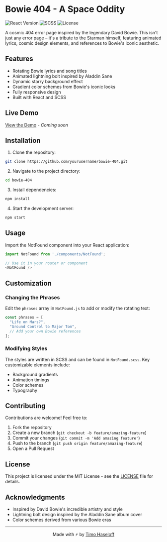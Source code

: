 # Bowie 404 - A Space Oddity

![React Version](https://img.shields.io/badge/React-18.x-61DAFB?style=flat-square&logo=react)
![SCSS](https://img.shields.io/badge/SCSS-Powered-CC6699?style=flat-square&logo=sass)
![License](https://img.shields.io/badge/License-MIT-green.svg?style=flat-square)

A cosmic 404 error page inspired by the legendary David Bowie. This isn't just any error page – it's a tribute to the Starman himself, featuring animated lyrics, cosmic design elements, and references to Bowie's iconic aesthetic.

## Features

- Rotating Bowie lyrics and song titles
- Animated lightning bolt inspired by Aladdin Sane
- Dynamic starry background effect
- Gradient color schemes from Bowie's iconic looks
- Fully responsive design
- Built with React and SCSS

## Live Demo

[View the Demo](https://your-demo-url.here) - *Coming soon*

## Installation

1. Clone the repository:
```bash
git clone https://github.com/yourusername/bowie-404.git
```

2. Navigate to the project directory:
```bash
cd bowie-404
```

3. Install dependencies:
```bash
npm install
```

4. Start the development server:
```bash
npm start
```

## Usage

Import the NotFound component into your React application:

```javascript
import NotFound from './components/NotFound';

// Use it in your router or component
<NotFound />
```

## Customization

### Changing the Phrases

Edit the `phrases` array in `NotFound.js` to add or modify the rotating text:

```javascript
const phrases = [
  "Life on Mars?",
  "Ground Control to Major Tom",
  // Add your own Bowie references
];
```

### Modifying Styles

The styles are written in SCSS and can be found in `NotFound.scss`. Key customizable elements include:

- Background gradients
- Animation timings
- Color schemes
- Typography

## Contributing

Contributions are welcome! Feel free to:

1. Fork the repository
2. Create a new branch (`git checkout -b feature/amazing-feature`)
3. Commit your changes (`git commit -m 'Add amazing feature'`)
4. Push to the branch (`git push origin feature/amazing-feature`)
5. Open a Pull Request

## License

This project is licensed under the MIT License - see the [LICENSE](LICENSE) file for details.

## Acknowledgments

- Inspired by David Bowie's incredible artistry and style
- Lightning bolt design inspired by the Aladdin Sane album cover
- Color schemes derived from various Bowie eras

---

<p align="center">
  Made with ⚡ by <a href="https://github.com/ttvtimotheus">Timo Haseloff</a>
</p>

